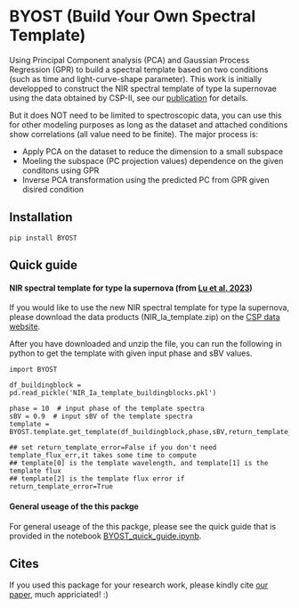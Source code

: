 # BYOST (Build Your Own Spectral Template)

Using Principal Component analysis (PCA) and Gaussian Process Regression (GPR) to build a spectral template based on two conditions (such as time and light-curve-shape parameter). 
This work is initially developped to construct the NIR spectral template of type Ia supernovae using the data obtained by CSP-II, see our [publication](https://arxiv.org/abs/2211.05998) for details. 

But it does NOT need to be limited to spectroscopic data, you can use this for other modeling purposes as long as the dataset and attached conditions show correlations (all value need to be finite).  The major process is:
- Apply PCA on the dataset to reduce the dimension to a small subspace
- Moeling the subspace (PC projection values) dependence on the given conditons using GPR 
- Inverse PCA transformation using the predicted PC from GPR given disired condition


## Installation
```
pip install BYOST
```

## Quick guide

#### NIR spectral template for type Ia supernova (from [Lu et al. 2023](https://arxiv.org/abs/2211.05998))

If you would like to use the new NIR spectral template for type Ia supernova, please download the data products (NIR_Ia_template.zip) on the [CSP data website](https://csp.obs.carnegiescience.edu/data).

After you have downloaded and unzip the file, you can run the following in python to get the template with given input phase and sBV values. 

```
import BYOST

df_buildingblock = pd.read_pickle('NIR_Ia_template_buildingblocks.pkl')

phase = 10  # input phase of the template spectra
sBV = 0.9  # input sBV of the template spectra
template = BYOST.template.get_template(df_buildingblock,phase,sBV,return_template_error=True)

## set return_template_error=False if you don't need template_flux_err,it takes some time to compute
## template[0] is the template wavelength, and template[1] is the template flux
## template[2] is the template flux error if return_template_error=True 
```

#### General useage of the this packge
For general useage of the this packge, please see the quick guide that is provided in the notebook [BYOST_quick_guide.ipynb](https://github.com/DeerWhale/BYOST/blob/main/BYOST_quick_guide.ipynb).

## Cites
If you used this package for your research work, please kindly cite [our paper](https://arxiv.org/abs/2211.05998), much appriciated! :)
